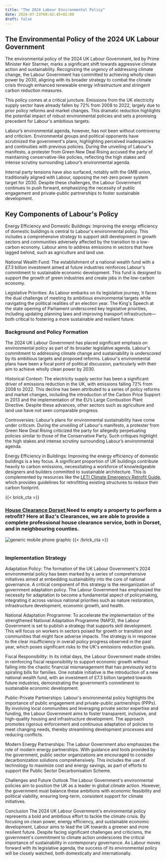 ```yaml
---
title: "The 2024 Labour Environmental Policy"
date: 2024-07-23T08:42:45+02:00
draft: false
---
```


## The Environmental Policy of the 2024 UK Labour Government
The environmental policy of the 2024 UK Labour Government, led by Prime Minister Keir Starmer, marks a significant shift towards aggressive climate action and sustainability. Recognizing the urgency of addressing climate change, the Labour Government has committed to achieving wholly clean power by 2030, aligning with its broader strategy to combat the climate crisis through enhanced renewable energy infrastructure and stringent carbon reduction measures.

This policy comes at a critical juncture. Emissions from the UK electricity supply sector have already fallen by 72% from 2008 to 2022, largely due to prior policy reforms and market changes. This dramatic reduction highlights the potential impact of robust environmental policies and sets a promising precedent for Labour's ambitious targets.

Labour’s environmental agenda, however, has not been without controversy and criticism. Environmental groups and political opponents have scrutinized the government's plans, highlighting perceived inadequacies and continuities with previous policies. During the unveiling of Labour's manifesto, a protester from Green New Deal Rising accused the party of maintaining conservative-like policies, reflecting the high stakes and intense scrutiny surrounding Labour’s environmental agenda.

Internal party tensions have also surfaced, notably with the GMB union, traditionally aligned with Labour, opposing the net-zero power system target for 2030. Despite these challenges, the Labour Government continues to push forward, emphasizing the necessity of public engagement and private-public partnerships to foster sustainable development.

## Key Components of Labour's Policy
Energy Efficiency and Domestic Buildings: Improving the energy efficiency of domestic buildings is central to Labour's environmental policy. This includes a comprehensive strategy to support skill development in growth sectors and communities adversely affected by the transition to a low-carbon economy. Labour aims to address emissions in sectors that have lagged behind, such as agriculture and land use.

National Wealth Fund: The establishment of a national wealth fund with a £7.3 billion investment aimed at future industries reinforces Labour's commitment to sustainable economic development. This fund is designed to support the growth of green industries and create jobs in the low-carbon economy.

Legislative Priorities: As Labour embarks on its legislative journey, it faces the dual challenge of meeting its ambitious environmental targets while navigating the political realities of an election year. The King's Speech at the state opening of Parliament underscored key legislative priorities, including updating planning laws and improving transport infrastructure—both critical to fostering a more sustainable and resilient future.

### Background and Policy Formation
The 2024 UK Labour Government has placed significant emphasis on environmental policy as part of its broader legislative agenda. Labour's commitment to addressing climate change and sustainability is underscored by its ambitious targets and proposed reforms. Labour's environmental plans have been a focal point of political discussion, particularly with their aim to achieve wholly clean power by 2030.

Historical Context: The electricity supply sector has been a significant driver of emissions reduction in the UK, with emissions falling 72% from 2008 to 2022. This decline has been attributed to a series of policy reforms and market changes, including the introduction of the Carbon Price Support in 2013 and the implementation of the EU’s Large Combustion Plant Directive. Despite these advances, other sectors such as agriculture and land use have not seen comparable progress.

Controversies: Labour’s plans for environmental sustainability have come under criticsm. During the unveiling of Labour's manifesto, a protester from Green New Deal Rising criticized the party for allegedly perpetuating policies similar to those of the Conservative Party. Such critiques highlight the high stakes and intense scrutiny surrounding Labour’s environmental agenda.

Energy Efficiency in Buildings: Improving the energy efficiency of domestic buildings is a key focus. A significant proportion of UK buildings contribute heavily to carbon emissions, necessitating a workforce of knowledgeable designers and builders committed to sustainable architecture. This is complemented by resources like the [LETI Climate Emergency Retrofit Guide](https://www.leti.uk/retrofit), which provides guidelines for retrofitting existing structures to reduce their carbon footprint.   

{{< brick_cta >}}
### [  **House Clearance Dorset**  ](https://bazclearance.co.uk)  Need to empty a property to perform a retrofit? Here at Baz's Clearances, we are able to provide a complete professional house clearance service, both in Dorset, and in neighbouring counties.
![generic mobile phone graphic](/uploads/illustrations/cuate/phone2.svg) 
{{< /brick_cta >}}    
<br>
### Implementation Strategy
Adaptation Policy: The formation of the UK Labour Government's 2024 environmental policy has been marked by a series of comprehensive initiatives aimed at embedding sustainability into the core of national governance. A critical component of this strategy is the reorganization of government adaptation policy. The Labour Government has emphasized the necessity for adaptation to become a fundamental aspect of policymaking, integrating it across various national priorities such as nature restoration, infrastructure development, economic growth, and health.

National Adaptation Programme: To accelerate the implementation of the strengthened National Adaptation Programme (NAP3), the Labour Government is set to publish a strategy that supports skill development. This will focus on workers in sectors poised for growth or transition and communities that might face adverse impacts. The strategy is in response to the clear insufficiency in overall policy progress observed in the past year, which poses significant risks to the UK's emissions reduction goals.

Fiscal Responsibility: In its initial days, the Labour Government made strides in reinforcing fiscal responsibility to support economic growth without falling into the chaotic financial mismanagement that has previously led to spiraling bills for families. One notable initiative is the introduction of a new national wealth fund, with an investment of £7.3 billion targeted towards future industries, demonstrating the government’s commitment to sustainable economic development.

Public-Private Partnerships: Labour's environmental policy highlights the importance of public engagement and private-public partnerships (PPPs). By involving local communities and leveraging private sector expertise and funding, the Labour Government aims to foster transparent, inclusive, and high-quality housing and infrastructure development. The approach promotes rigorous enforcement and continuous adaptation of policies to meet changing needs, thereby streamlining development processes and reducing conflicts.

Modern Energy Partnerships: The Labour Government also emphasizes the role of modern energy partnerships. With guidance and tools provided by the government, public sector organizations are encouraged to consider decarbonization solutions comprehensively. This includes the use of technology to maximize cost and energy savings, as part of efforts to support the Public Sector Decarbonisation Scheme.

Challenges and Future Outlook
The Labour Government's environmental policies aim to position the UK as a leader in global climate action. However, the government must balance these ambitions with economic feasibility and political viability, ensuring long-term, consistent support for climate initiatives.

Conclusion
The 2024 UK Labour Government's environmental policy represents a bold and ambitious effort to tackle the climate crisis. By focusing on clean power, energy efficiency, and sustainable economic development, Labour aims to lead the UK towards a greener and more resilient future. Despite facing significant challenges and criticisms, the government's commitment to climate action underscores the critical importance of sustainability in contemporary governance. As Labour moves forward with its legislative agenda, the success of its environmental policy will be closely watched, both domestically and internationally.